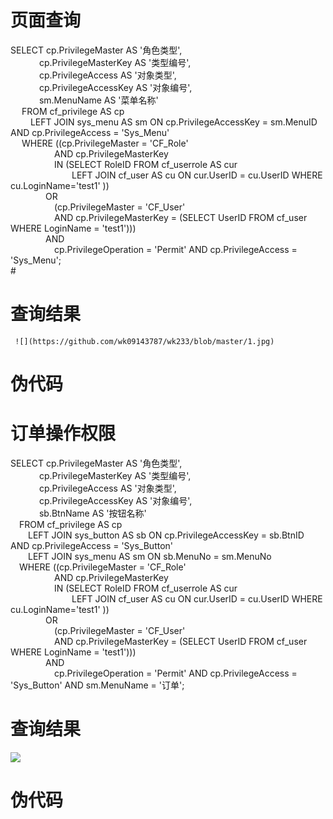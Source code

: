 
# 页面查询
  SELECT cp.PrivilegeMaster AS '角色类型',<br>
      cp.PrivilegeMasterKey AS '类型编号',<br>
      cp.PrivilegeAccess AS '对象类型',<br>
      cp.PrivilegeAccessKey AS '对象编号',<br>
      sm.MenuName AS '菜单名称'<br>
    FROM cf_privilege AS cp<br>
      LEFT JOIN sys_menu AS sm ON cp.PrivilegeAccessKey = sm.MenuID AND cp.PrivilegeAccess = 'Sys_Menu'<br>
    WHERE ((cp.PrivilegeMaster = 'CF_Role'<br>
     AND cp.PrivilegeMasterKey<br>
     IN (SELECT RoleID FROM cf_userrole AS cur<br>
       LEFT JOIN cf_user AS cu ON cur.UserID = cu.UserID WHERE cu.LoginName='test1' ))<br>
    OR<br>
     (cp.PrivilegeMaster = 'CF_User'<br>
     AND cp.PrivilegeMasterKey = (SELECT UserID FROM cf_user WHERE LoginName = 'test1')))<br>
    AND<br>
     cp.PrivilegeOperation = 'Permit' AND cp.PrivilegeAccess = 'Sys_Menu';<br>#
# 查询结果     
     ![](https://github.com/wk09143787/wk233/blob/master/1.jpg)
# 伪代码
     
# 订单操作权限
  SELECT cp.PrivilegeMaster AS '角色类型',<br>
    cp.PrivilegeMasterKey AS '类型编号',<br>
    cp.PrivilegeAccess AS '对象类型',<br>
    cp.PrivilegeAccessKey AS '对象编号',<br>
    sb.BtnName AS '按钮名称'<br>
 FROM cf_privilege AS cp<br>
  LEFT JOIN sys_button AS sb ON cp.PrivilegeAccessKey = sb.BtnID AND cp.PrivilegeAccess = 'Sys_Button'<br>
  LEFT JOIN sys_menu AS sm ON sb.MenuNo = sm.MenuNo<br>
 WHERE ((cp.PrivilegeMaster = 'CF_Role'<br>
     AND cp.PrivilegeMasterKey<br>
     IN (SELECT RoleID FROM cf_userrole AS cur<br>
       LEFT JOIN cf_user AS cu ON cur.UserID = cu.UserID WHERE cu.LoginName='test1' ))<br>
    OR<br>
     (cp.PrivilegeMaster = 'CF_User'<br>
     AND cp.PrivilegeMasterKey = (SELECT UserID FROM cf_user WHERE LoginName = 'test1')))<br>
    AND<br>
     cp.PrivilegeOperation = 'Permit' AND cp.PrivilegeAccess = 'Sys_Button' AND sm.MenuName = '订单';<br>
     
 # 查询结果
![](https://github.com/wk09143787/wk233/blob/master/2.jpg)
# 伪代码
